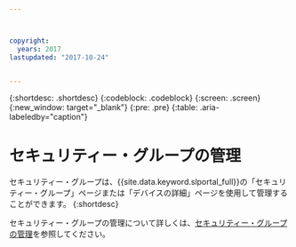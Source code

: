 ```yaml
---



copyright:
  years: 2017
lastupdated: "2017-10-24"


---
```


{:shortdesc: .shortdesc}
{:codeblock: .codeblock}
{:screen: .screen}
{:new_window: target="_blank"}
{:pre: .pre}
{:table: .aria-labeledby="caption"}


# セキュリティー・グループの管理

セキュリティー・グループは、{{site.data.keyword.slportal_full}}の「セキュリティー・グループ」ページまたは「デバイスの詳細」ページを使用して管理することができます。
{:shortdesc}

セキュリティー・グループの管理について詳しくは、[セキュリティー・グループの管理](/docs/infrastructure/security-groups/sg_managing.html)を参照してください。
